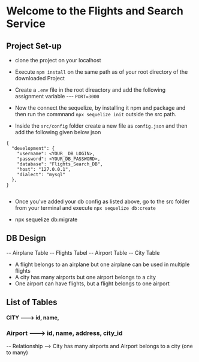 # Welcome to the Flights and Search Service

## Project Set-up 

- clone the project on your localhost
- Execute `npm install` on the same path as of your root directory of the downloaded Project
- Create a `.env` file in the root direactory and add the following assignment variable 
      --- `PORT=3000`

- Now the connect the sequelize, by installing it npm and package and then run the commnand ` npx sequelize init ` outside the src path.

- Inside the `src/config` folder create a new file as `config.json` and then add the following given below json 

````
{
  "development": {
    "username": <YOUR__DB_LOGIN>,
    "password": <YOUR_DB_PASSWORD>,
    "database": "Flights_Search_DB",
    "host": "127.0.0.1",
    "dialect": "mysql"
  },
} 


````

- Once you've added your db config as listed above, go to the src folder from your terminal and execute `npx sequelize db:create`

- npx sequelize db:migrate


##  DB Design

-- Airplane Table
-- Flights Tabel
-- Airport Table
-- City Table 


- A flight belongs to an airplane but one airplane can be used in multiple flights
- A city has many airports but one airport belongs to a city
- One airport can have flights, but a flight belongs to one airport


## List of Tables

#### CITY ---> id, name,
###  Airport ---> id, name, address, city_id
-- Relationship --> City has many airports and Airport belongs to a city (one to many)
